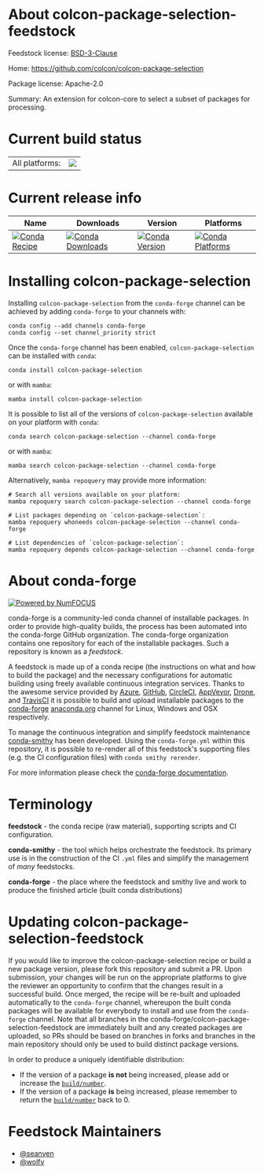 About colcon-package-selection-feedstock
========================================

Feedstock license: [BSD-3-Clause](https://github.com/conda-forge/colcon-package-selection-feedstock/blob/main/LICENSE.txt)

Home: https://github.com/colcon/colcon-package-selection

Package license: Apache-2.0

Summary: An extension for colcon-core to select a subset of packages for processing.


Current build status
====================


<table><tr><td>All platforms:</td>
    <td>
      <a href="https://dev.azure.com/conda-forge/feedstock-builds/_build/latest?definitionId=8108&branchName=main">
        <img src="https://dev.azure.com/conda-forge/feedstock-builds/_apis/build/status/colcon-package-selection-feedstock?branchName=main">
      </a>
    </td>
  </tr>
</table>

Current release info
====================

| Name | Downloads | Version | Platforms |
| --- | --- | --- | --- |
| [![Conda Recipe](https://img.shields.io/badge/recipe-colcon--package--selection-green.svg)](https://anaconda.org/conda-forge/colcon-package-selection) | [![Conda Downloads](https://img.shields.io/conda/dn/conda-forge/colcon-package-selection.svg)](https://anaconda.org/conda-forge/colcon-package-selection) | [![Conda Version](https://img.shields.io/conda/vn/conda-forge/colcon-package-selection.svg)](https://anaconda.org/conda-forge/colcon-package-selection) | [![Conda Platforms](https://img.shields.io/conda/pn/conda-forge/colcon-package-selection.svg)](https://anaconda.org/conda-forge/colcon-package-selection) |

Installing colcon-package-selection
===================================

Installing `colcon-package-selection` from the `conda-forge` channel can be achieved by adding `conda-forge` to your channels with:

```
conda config --add channels conda-forge
conda config --set channel_priority strict
```

Once the `conda-forge` channel has been enabled, `colcon-package-selection` can be installed with `conda`:

```
conda install colcon-package-selection
```

or with `mamba`:

```
mamba install colcon-package-selection
```

It is possible to list all of the versions of `colcon-package-selection` available on your platform with `conda`:

```
conda search colcon-package-selection --channel conda-forge
```

or with `mamba`:

```
mamba search colcon-package-selection --channel conda-forge
```

Alternatively, `mamba repoquery` may provide more information:

```
# Search all versions available on your platform:
mamba repoquery search colcon-package-selection --channel conda-forge

# List packages depending on `colcon-package-selection`:
mamba repoquery whoneeds colcon-package-selection --channel conda-forge

# List dependencies of `colcon-package-selection`:
mamba repoquery depends colcon-package-selection --channel conda-forge
```


About conda-forge
=================

[![Powered by
NumFOCUS](https://img.shields.io/badge/powered%20by-NumFOCUS-orange.svg?style=flat&colorA=E1523D&colorB=007D8A)](https://numfocus.org)

conda-forge is a community-led conda channel of installable packages.
In order to provide high-quality builds, the process has been automated into the
conda-forge GitHub organization. The conda-forge organization contains one repository
for each of the installable packages. Such a repository is known as a *feedstock*.

A feedstock is made up of a conda recipe (the instructions on what and how to build
the package) and the necessary configurations for automatic building using freely
available continuous integration services. Thanks to the awesome service provided by
[Azure](https://azure.microsoft.com/en-us/services/devops/), [GitHub](https://github.com/),
[CircleCI](https://circleci.com/), [AppVeyor](https://www.appveyor.com/),
[Drone](https://cloud.drone.io/welcome), and [TravisCI](https://travis-ci.com/)
it is possible to build and upload installable packages to the
[conda-forge](https://anaconda.org/conda-forge) [anaconda.org](https://anaconda.org/)
channel for Linux, Windows and OSX respectively.

To manage the continuous integration and simplify feedstock maintenance
[conda-smithy](https://github.com/conda-forge/conda-smithy) has been developed.
Using the ``conda-forge.yml`` within this repository, it is possible to re-render all of
this feedstock's supporting files (e.g. the CI configuration files) with ``conda smithy rerender``.

For more information please check the [conda-forge documentation](https://conda-forge.org/docs/).

Terminology
===========

**feedstock** - the conda recipe (raw material), supporting scripts and CI configuration.

**conda-smithy** - the tool which helps orchestrate the feedstock.
                   Its primary use is in the construction of the CI ``.yml`` files
                   and simplify the management of *many* feedstocks.

**conda-forge** - the place where the feedstock and smithy live and work to
                  produce the finished article (built conda distributions)


Updating colcon-package-selection-feedstock
===========================================

If you would like to improve the colcon-package-selection recipe or build a new
package version, please fork this repository and submit a PR. Upon submission,
your changes will be run on the appropriate platforms to give the reviewer an
opportunity to confirm that the changes result in a successful build. Once
merged, the recipe will be re-built and uploaded automatically to the
`conda-forge` channel, whereupon the built conda packages will be available for
everybody to install and use from the `conda-forge` channel.
Note that all branches in the conda-forge/colcon-package-selection-feedstock are
immediately built and any created packages are uploaded, so PRs should be based
on branches in forks and branches in the main repository should only be used to
build distinct package versions.

In order to produce a uniquely identifiable distribution:
 * If the version of a package **is not** being increased, please add or increase
   the [``build/number``](https://docs.conda.io/projects/conda-build/en/latest/resources/define-metadata.html#build-number-and-string).
 * If the version of a package **is** being increased, please remember to return
   the [``build/number``](https://docs.conda.io/projects/conda-build/en/latest/resources/define-metadata.html#build-number-and-string)
   back to 0.

Feedstock Maintainers
=====================

* [@seanyen](https://github.com/seanyen/)
* [@wolfv](https://github.com/wolfv/)

